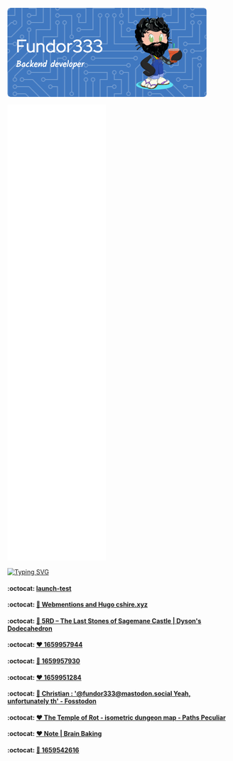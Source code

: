 ![Header](./github-header-image.png)

![Metrics](/github-metrics.svg)

[![Typing SVG](https://readme-typing-svg.herokuapp.com?color=FF4137&lines=Some+of+my+posts)](https://git.io/typing-svg)
<!--START_SECTION:feed-->
#### :octocat: [launch-test](https:&#x2F;&#x2F;fundor333.com&#x2F;social&#x2F;2022&#x2F;08&#x2F;09&#x2F;launch-test&#x2F;) 

#### :octocat: [🔁 Webmentions and Hugo cshire.xyz](https:&#x2F;&#x2F;fundor333.com&#x2F;social&#x2F;2022&#x2F;08&#x2F;09&#x2F;1660038565&#x2F;) 

#### :octocat: [🔁 5RD – The Last Stones of Sagemane Castle | Dyson&#39;s Dodecahedron](https:&#x2F;&#x2F;fundor333.com&#x2F;social&#x2F;2022&#x2F;08&#x2F;09&#x2F;1660032494&#x2F;) 

#### :octocat: [❤ 1659957944](https:&#x2F;&#x2F;fundor333.com&#x2F;social&#x2F;2022&#x2F;08&#x2F;08&#x2F;1659957944&#x2F;) 

#### :octocat: [🔁 1659957930](https:&#x2F;&#x2F;fundor333.com&#x2F;social&#x2F;2022&#x2F;08&#x2F;08&#x2F;1659957930&#x2F;) 

#### :octocat: [❤ 1659951284](https:&#x2F;&#x2F;fundor333.com&#x2F;social&#x2F;2022&#x2F;08&#x2F;08&#x2F;1659951284&#x2F;) 

#### :octocat: [💬 Christian : &#39;@fundor333@mastodon.social Yeah, unfortunately th&#39; - Fosstodon](https:&#x2F;&#x2F;fundor333.com&#x2F;social&#x2F;2022&#x2F;08&#x2F;07&#x2F;1659904064&#x2F;) 

#### :octocat: [❤ The Temple of Rot - isometric dungeon map - Paths Peculiar](https:&#x2F;&#x2F;fundor333.com&#x2F;social&#x2F;2022&#x2F;08&#x2F;07&#x2F;1659903935&#x2F;) 

#### :octocat: [❤ Note | Brain Baking](https:&#x2F;&#x2F;fundor333.com&#x2F;social&#x2F;2022&#x2F;08&#x2F;05&#x2F;1659686861&#x2F;) 

#### :octocat: [🔁 1659542616](https:&#x2F;&#x2F;fundor333.com&#x2F;social&#x2F;2022&#x2F;08&#x2F;03&#x2F;1659542616&#x2F;) 

<!--END_SECTION:feed-->
